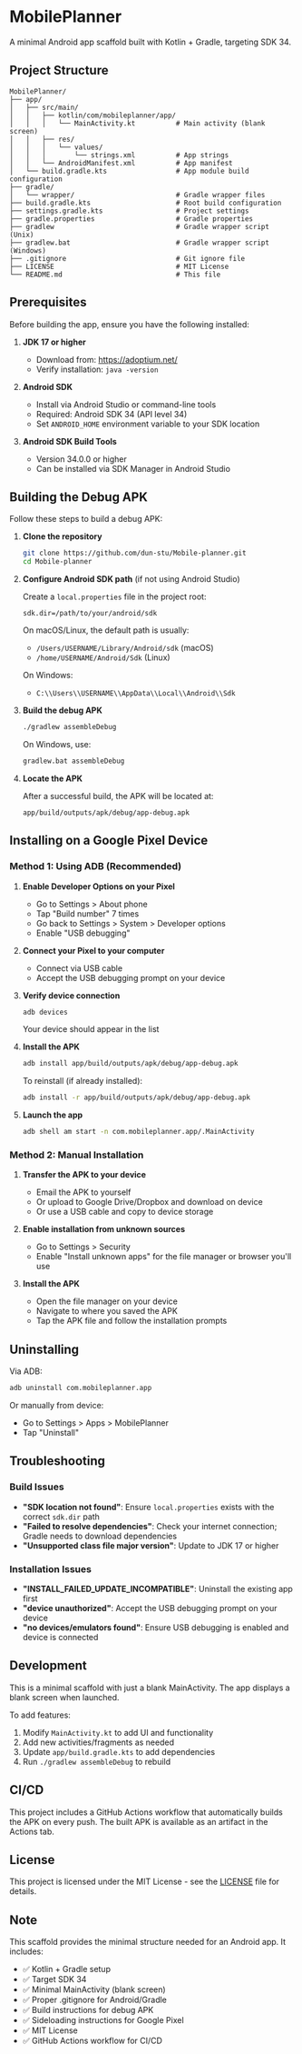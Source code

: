 # MobilePlanner

A minimal Android app scaffold built with Kotlin + Gradle, targeting SDK 34.

## Project Structure

```
MobilePlanner/
├── app/
│   ├── src/main/
│   │   ├── kotlin/com/mobileplanner/app/
│   │   │   └── MainActivity.kt          # Main activity (blank screen)
│   │   ├── res/
│   │   │   └── values/
│   │   │       └── strings.xml          # App strings
│   │   └── AndroidManifest.xml          # App manifest
│   └── build.gradle.kts                 # App module build configuration
├── gradle/
│   └── wrapper/                         # Gradle wrapper files
├── build.gradle.kts                     # Root build configuration
├── settings.gradle.kts                  # Project settings
├── gradle.properties                    # Gradle properties
├── gradlew                              # Gradle wrapper script (Unix)
├── gradlew.bat                          # Gradle wrapper script (Windows)
├── .gitignore                           # Git ignore file
├── LICENSE                              # MIT License
└── README.md                            # This file
```

## Prerequisites

Before building the app, ensure you have the following installed:

1. **JDK 17 or higher**
   - Download from: https://adoptium.net/
   - Verify installation: `java -version`

2. **Android SDK**
   - Install via Android Studio or command-line tools
   - Required: Android SDK 34 (API level 34)
   - Set `ANDROID_HOME` environment variable to your SDK location

3. **Android SDK Build Tools**
   - Version 34.0.0 or higher
   - Can be installed via SDK Manager in Android Studio

## Building the Debug APK

Follow these steps to build a debug APK:

1. **Clone the repository**
   ```bash
   git clone https://github.com/dun-stu/Mobile-planner.git
   cd Mobile-planner
   ```

2. **Configure Android SDK path** (if not using Android Studio)
   
   Create a `local.properties` file in the project root:
   ```properties
   sdk.dir=/path/to/your/android/sdk
   ```
   
   On macOS/Linux, the default path is usually:
   - `/Users/USERNAME/Library/Android/sdk` (macOS)
   - `/home/USERNAME/Android/Sdk` (Linux)
   
   On Windows:
   - `C:\\Users\\USERNAME\\AppData\\Local\\Android\\Sdk`

3. **Build the debug APK**
   ```bash
   ./gradlew assembleDebug
   ```
   
   On Windows, use:
   ```cmd
   gradlew.bat assembleDebug
   ```

4. **Locate the APK**
   
   After a successful build, the APK will be located at:
   ```
   app/build/outputs/apk/debug/app-debug.apk
   ```

## Installing on a Google Pixel Device

### Method 1: Using ADB (Recommended)

1. **Enable Developer Options on your Pixel**
   - Go to Settings > About phone
   - Tap "Build number" 7 times
   - Go back to Settings > System > Developer options
   - Enable "USB debugging"

2. **Connect your Pixel to your computer**
   - Connect via USB cable
   - Accept the USB debugging prompt on your device

3. **Verify device connection**
   ```bash
   adb devices
   ```
   Your device should appear in the list

4. **Install the APK**
   ```bash
   adb install app/build/outputs/apk/debug/app-debug.apk
   ```
   
   To reinstall (if already installed):
   ```bash
   adb install -r app/build/outputs/apk/debug/app-debug.apk
   ```

5. **Launch the app**
   ```bash
   adb shell am start -n com.mobileplanner.app/.MainActivity
   ```

### Method 2: Manual Installation

1. **Transfer the APK to your device**
   - Email the APK to yourself
   - Or upload to Google Drive/Dropbox and download on device
   - Or use a USB cable and copy to device storage

2. **Enable installation from unknown sources**
   - Go to Settings > Security
   - Enable "Install unknown apps" for the file manager or browser you'll use

3. **Install the APK**
   - Open the file manager on your device
   - Navigate to where you saved the APK
   - Tap the APK file and follow the installation prompts

## Uninstalling

Via ADB:
```bash
adb uninstall com.mobileplanner.app
```

Or manually from device:
- Go to Settings > Apps > MobilePlanner
- Tap "Uninstall"

## Troubleshooting

### Build Issues

- **"SDK location not found"**: Ensure `local.properties` exists with the correct `sdk.dir` path
- **"Failed to resolve dependencies"**: Check your internet connection; Gradle needs to download dependencies
- **"Unsupported class file major version"**: Update to JDK 17 or higher

### Installation Issues

- **"INSTALL_FAILED_UPDATE_INCOMPATIBLE"**: Uninstall the existing app first
- **"device unauthorized"**: Accept the USB debugging prompt on your device
- **"no devices/emulators found"**: Ensure USB debugging is enabled and device is connected

## Development

This is a minimal scaffold with just a blank MainActivity. The app displays a blank screen when launched.

To add features:
1. Modify `MainActivity.kt` to add UI and functionality
2. Add new activities/fragments as needed
3. Update `app/build.gradle.kts` to add dependencies
4. Run `./gradlew assembleDebug` to rebuild

## CI/CD

This project includes a GitHub Actions workflow that automatically builds the APK on every push. The built APK is available as an artifact in the Actions tab.

## License

This project is licensed under the MIT License - see the [LICENSE](LICENSE) file for details.

## Note

This scaffold provides the minimal structure needed for an Android app. It includes:
- ✅ Kotlin + Gradle setup
- ✅ Target SDK 34
- ✅ Minimal MainActivity (blank screen)
- ✅ Proper .gitignore for Android/Gradle
- ✅ Build instructions for debug APK
- ✅ Sideloading instructions for Google Pixel
- ✅ MIT License
- ✅ GitHub Actions workflow for CI/CD
